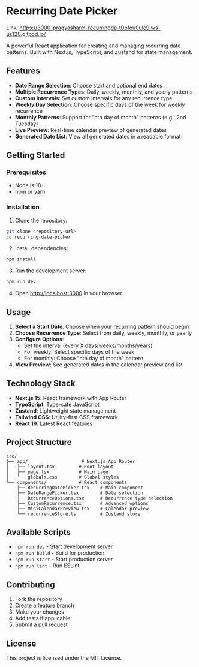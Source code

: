 # Recurring Date Picker
Link: https://3000-pragyasharm-recurringda-t0bfou0ule9.ws-us120.gitpod.io/

A powerful React application for creating and managing recurring date patterns. Built with Next.js, TypeScript, and Zustand for state management.

## Features

- **Date Range Selection**: Choose start and optional end dates
- **Multiple Recurrence Types**: Daily, weekly, monthly, and yearly patterns
- **Custom Intervals**: Set custom intervals for any recurrence type
- **Weekly Day Selection**: Choose specific days of the week for weekly recurrence
- **Monthly Patterns**: Support for "nth day of month" patterns (e.g., 2nd Tuesday)
- **Live Preview**: Real-time calendar preview of generated dates
- **Generated Date List**: View all generated dates in a readable format

## Getting Started

### Prerequisites

- Node.js 18+ 
- npm or yarn

### Installation

1. Clone the repository:
```bash
git clone <repository-url>
cd recurring-date-picker
```

2. Install dependencies:
```bash
npm install
```

3. Run the development server:
```bash
npm run dev
```

4. Open [http://localhost:3000](http://localhost:3000) in your browser.

## Usage

1. **Select a Start Date**: Choose when your recurring pattern should begin
2. **Choose Recurrence Type**: Select from daily, weekly, monthly, or yearly
3. **Configure Options**:
   - Set the interval (every X days/weeks/months/years)
   - For weekly: Select specific days of the week
   - For monthly: Choose "nth day of month" pattern
4. **View Preview**: See generated dates in the calendar preview and list

## Technology Stack

- **Next.js 15**: React framework with App Router
- **TypeScript**: Type-safe JavaScript
- **Zustand**: Lightweight state management
- **Tailwind CSS**: Utility-first CSS framework
- **React 19**: Latest React features

## Project Structure

```
src/
├── app/                    # Next.js App Router
│   ├── layout.tsx         # Root layout
│   ├── page.tsx           # Main page
│   └── globals.css        # Global styles
└── components/            # React components
    ├── RecurringDatePicker.tsx    # Main component
    ├── DateRangePicker.tsx        # Date selection
    ├── RecurrenceOptions.tsx      # Recurrence type selection
    ├── CustomRecurrence.tsx       # Advanced options
    ├── MiniCalendarPreview.tsx    # Calendar preview
    └── recurrenceStore.ts         # Zustand store
```

## Available Scripts

- `npm run dev` - Start development server
- `npm run build` - Build for production
- `npm run start` - Start production server
- `npm run lint` - Run ESLint

## Contributing

1. Fork the repository
2. Create a feature branch
3. Make your changes
4. Add tests if applicable
5. Submit a pull request

## License

This project is licensed under the MIT License.
